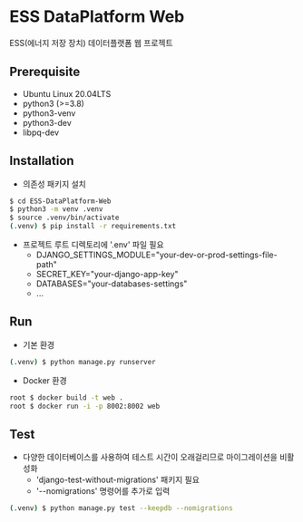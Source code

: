 # ESS DataPlatform Web

ESS(에너지 저장 장치) 데이터플랫폼 웹 프로젝트 

## Prerequisite
- Ubuntu Linux 20.04LTS
- python3 (>=3.8)
- python3-venv
- python3-dev
- libpq-dev

## Installation

- 의존성 패키지 설치

```sh
$ cd ESS-DataPlatform-Web
$ python3 -m venv .venv
$ source .venv/bin/activate
(.venv) $ pip install -r requirements.txt
```

- 프로젝트 루트 디렉토리에 '.env' 파일 필요
  - DJANGO_SETTINGS_MODULE="your-dev-or-prod-settings-file-path"
  - SECRET_KEY="your-django-app-key"
  - DATABASES="your-databases-settings"
  - ...

## Run
- 기본 환경
```sh
(.venv) $ python manage.py runserver
```

- Docker 환경
```sh
root $ docker build -t web .
root $ docker run -i -p 8002:8002 web
```

## Test
- 다양한 데이터베이스를 사용하여 테스트 시간이 오래걸리므로 마이그레이션을 비활성화
  - 'django-test-without-migrations' 패키지 필요
  - '--nomigrations' 명령어를 추가로 입력
```sh
(.venv) $ python manage.py test --keepdb --nomigrations
```
